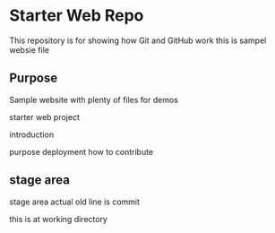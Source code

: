 # Starter Web Repo

This repository is for showing how Git and GitHub work
this is sampel websie file
## Purpose

Sample website with plenty of files for demos


 starter web project
 
 introduction 
 
 purpose
deployment 
 how to contribute


 ## stage area

 stage area actual old line is commit


 this is at working directory
